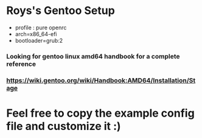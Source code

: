 # Roys's Gentoo Setup
  - profile : pure openrc 
  - arch=x86_64-efi
  - bootloader=grub:2
### Looking for gentoo linux amd64 handbook for a complete reference
### https://wiki.gentoo.org/wiki/Handbook:AMD64/Installation/Stage
# Feel free to copy the example config file and customize it :)
